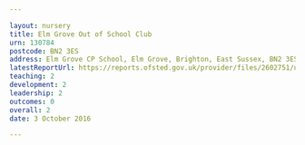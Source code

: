 ```yaml
---

layout: nursery
title: Elm Grove Out of School Club
urn: 130784
postcode: BN2 3ES
address: Elm Grove CP School, Elm Grove, Brighton, East Sussex, BN2 3ES
latestReportUrl: https://reports.ofsted.gov.uk/provider/files/2602751/urn/130784.pdf
teaching: 2
development: 2
leadership: 2
outcomes: 0
overall: 2
date: 3 October 2016

---
```

